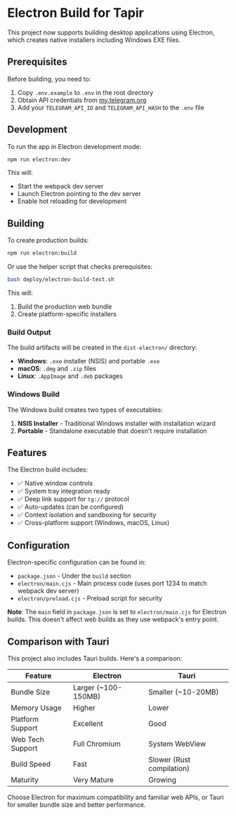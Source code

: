 # Electron Build for Tapir

This project now supports building desktop applications using Electron, which creates native installers including Windows EXE files.

## Prerequisites

Before building, you need to:

1. Copy `.env.example` to `.env` in the root directory
2. Obtain API credentials from [my.telegram.org](https://my.telegram.org)
3. Add your `TELEGRAM_API_ID` and `TELEGRAM_API_HASH` to the `.env` file

## Development

To run the app in Electron development mode:

```bash
npm run electron:dev
```

This will:
- Start the webpack dev server
- Launch Electron pointing to the dev server
- Enable hot reloading for development

## Building

To create production builds:

```bash
npm run electron:build
```

Or use the helper script that checks prerequisites:

```bash
bash deploy/electron-build-test.sh
```

This will:
1. Build the production web bundle
2. Create platform-specific installers

### Build Output

The build artifacts will be created in the `dist-electron/` directory:

- **Windows**: `.exe` installer (NSIS) and portable `.exe`
- **macOS**: `.dmg` and `.zip` files
- **Linux**: `.AppImage` and `.deb` packages

### Windows Build

The Windows build creates two types of executables:
1. **NSIS Installer** - Traditional Windows installer with installation wizard
2. **Portable** - Standalone executable that doesn't require installation

## Features

The Electron build includes:

- ✅ Native window controls
- ✅ System tray integration ready
- ✅ Deep link support for `tg://` protocol
- ✅ Auto-updates (can be configured)
- ✅ Context isolation and sandboxing for security
- ✅ Cross-platform support (Windows, macOS, Linux)

## Configuration

Electron-specific configuration can be found in:
- `package.json` - Under the `build` section
- `electron/main.cjs` - Main process code (uses port 1234 to match webpack dev server)
- `electron/preload.cjs` - Preload script for security

**Note**: The `main` field in `package.json` is set to `electron/main.cjs` for Electron builds. This doesn't affect web builds as they use webpack's entry point.

## Comparison with Tauri

This project also includes Tauri builds. Here's a comparison:

| Feature | Electron | Tauri |
|---------|----------|-------|
| Bundle Size | Larger (~100-150MB) | Smaller (~10-20MB) |
| Memory Usage | Higher | Lower |
| Platform Support | Excellent | Good |
| Web Tech Support | Full Chromium | System WebView |
| Build Speed | Fast | Slower (Rust compilation) |
| Maturity | Very Mature | Growing |

Choose Electron for maximum compatibility and familiar web APIs, or Tauri for smaller bundle size and better performance.
